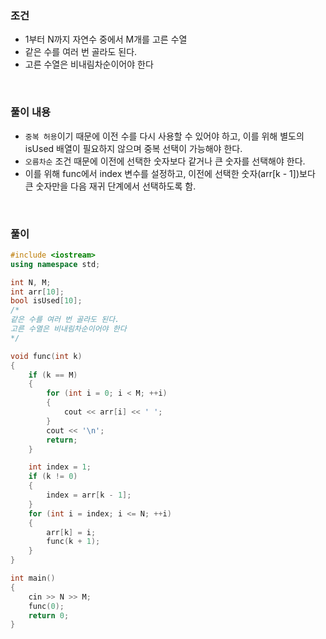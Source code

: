### 조건
- 1부터 N까지 자연수 중에서 M개를 고른 수열
- 같은 수를 여러 번 골라도 된다.
- 고른 수열은 비내림차순이어야 한다

</br>

### 풀이 내용
- `중복 허용`이기 때문에 이전 수를 다시 사용할 수 있어야 하고, 이를 위해 별도의 isUsed 배열이 필요하지 않으며 중복 선택이 가능해야 한다.
- `오름차순` 조건 때문에 이전에 선택한 숫자보다 같거나 큰 숫자를 선택해야 한다.
- 이를 위해 func에서 index 변수를 설정하고, 이전에 선택한 숫자(arr[k - 1])보다 큰 숫자만을 다음 재귀 단계에서 선택하도록 함.

</br>

### 풀이
```cpp
#include <iostream>
using namespace std;

int N, M;
int arr[10];
bool isUsed[10];
/*
같은 수를 여러 번 골라도 된다.
고른 수열은 비내림차순이어야 한다
*/

void func(int k)
{
    if (k == M)
    {
        for (int i = 0; i < M; ++i)
        {
            cout << arr[i] << ' ';
        }
        cout << '\n';
        return;
    }

    int index = 1;
    if (k != 0)
    {
        index = arr[k - 1];
    }
    for (int i = index; i <= N; ++i)
    {
        arr[k] = i;
        func(k + 1);
    }
}

int main()
{
    cin >> N >> M;
    func(0);
    return 0;
}
```
